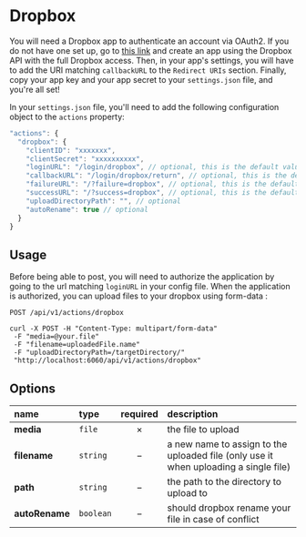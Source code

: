 # Dropbox

You will need a Dropbox app to authenticate an account via OAuth2.
If you do not have one set up, go to [this link](https://www.dropbox.com/developers/apps/create) and create an app using the Dropbox API with the full Dropbox access.
Then, in your app's settings, you will have to add the URI matching `callbackURL` to the `Redirect URIs` section.
Finally, copy your app key and your app secret to your `settings.json` file, and you're all set!

In your `settings.json` file, you'll need to add the following configuration object to the `actions` property:

```js
"actions": {
  "dropbox": {
    "clientID": "xxxxxxx",
    "clientSecret": "xxxxxxxxxx",
    "loginURL": "/login/dropbox", // optional, this is the default value
    "callbackURL": "/login/dropbox/return", // optional, this is the default value
    "failureURL": "/?failure=dropbox", // optional, this is the default value
    "successURL": "/?success=dropbox", // optional, this is the default value
    "uploadDirectoryPath": "", // optional
    "autoRename": true // optional
  }
}
```

## Usage

Before being able to post, you will need to authorize the application by going to the url matching `loginURL` in your config file.
When the application is authorized, you can upload files to your dropbox using form-data :

`POST /api/v1/actions/dropbox`

```cURL
curl -X POST -H "Content-Type: multipart/form-data"
 -F "media=@your.file"
 -F "filename=uploadedFile.name"
 -F "uploadDirectoryPath=/targetDirectory/"
 "http://localhost:6060/api/v1/actions/dropbox"
```

## Options

|name|type|required|description|
|:---|:---|:---:|:---|
|**media**|`file`|&times;|the file to upload|
|**filename**|`string`|&minus;|a new name to assign to the uploaded file (only use it when uploading a single file)|
|**path**|`string`|&minus;|the path to the directory to upload to|
|**autoRename**|`boolean`|&minus;|should dropbox rename your file in case of conflict|
